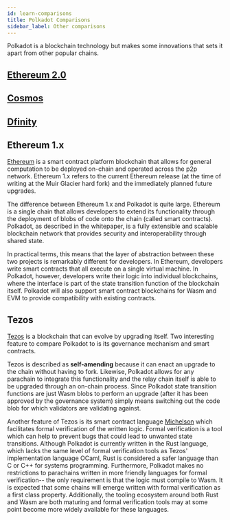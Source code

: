 ```yaml
---
id: learn-comparisons
title: Polkadot Comparisons
sidebar_label: Other comparisons
---
```


Polkadot is a blockchain technology but makes some innovations that sets it apart from other popular chains.

## [Ethereum 2.0](learn-comparisons-ethereum-2)

## [Cosmos](learn-comparisons-cosmos)

## [Dfinity](learn-comparisons-dfinity)

## Ethereum 1.x

[Ethereum](https://ethereum.org) is a smart contract platform blockchain that allows for general computation to be deployed on-chain and operated across the p2p network. Ethereum 1.x refers to the current Ethereum release (at the time of writing at the Muir Glacier hard fork) and the immediately planned future upgrades.

The difference between Ethereum 1.x and Polkadot is quite large. Ethereum is a single chain that allows developers to extend its functionality through the deployment of blobs of code onto the chain (called smart contracts). Polkadot, as described in the whitepaper, is a fully extensible and scalable blockchain network that provides security and interoperability through shared state.

In practical terms, this means that the layer of abstraction between these two projects is remarkably different for developers. In Ethereum, developers write smart contracts that all execute on a single virtual machine. In Polkadot, however, developers write their logic into individual blockchains, where the interface is part of the state transition function of the blockchain itself. Polkadot will also support smart contract blockchains for Wasm and EVM to provide compatibility with existing contracts.

## Tezos

[Tezos](https://tezos.com) is a blockchain that can evolve by upgrading itself. Two interesting feature to compare Polkadot to is its governance mechanism and smart contracts.

Tezos is described as **self-amending** because it can enact an upgrade to the chain without having to fork. Likewise, Polkadot allows for any parachain to integrate this functionality and the relay chain itself is able to be upgraded through an on-chain process. Since Polkadot state transition functions are just Wasm blobs to perform an upgrade (after it has been approved by the governance system) simply means switching out the code blob for which validators are validating against.

Another feature of Tezos is its smart contract language [Michelson](https://tezos.gitlab.io/whitedoc/michelson.html) which facilitates formal verification of the written logic. Formal verification is a tool which can help to prevent bugs that could lead to unwanted state transitions. Although Polkadot is currently written in the Rust language, which lacks the same level of formal verification tools as Tezos' implementation language OCaml, Rust is considered a safer language than C or C++ for systems programming. Furthermore, Polkadot makes no restrictions to parachains written in more friendly languages for formal verification-- the only requirement is that the logic must compile to Wasm. It is expected that some chains will emerge written with formal verification as a first class property. Additionally, the tooling ecosystem around both Rust and Wasm are both maturing and formal verification tools may at some point become more widely available for these languages.
